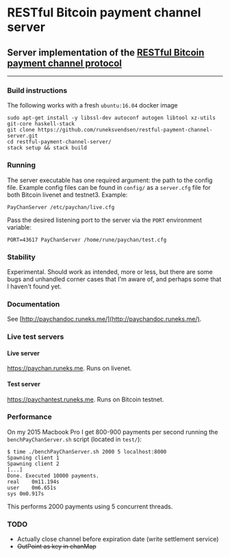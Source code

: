 # RESTful Bitcoin payment channel server
## Server implementation of the [RESTful Bitcoin payment channel protocol](http://paychandoc.runeks.me/)

---

### Build instructions
The following works with a fresh `ubuntu:16.04` docker image

    sudo apt-get install -y libssl-dev autoconf autogen libtool xz-utils git-core haskell-stack
    git clone https://github.com/runeksvendsen/restful-payment-channel-server.git
    cd restful-payment-channel-server/
    stack setup && stack build
    
### Running
The server executable has one required argument: the path to the config file. Example config files can be found in `config/` as a `server.cfg` file for both Bitcoin livenet and testnet3. Example:

    PayChanServer /etc/paychan/live.cfg
    
Pass the desired listening port to the server via the `PORT` environment variable:

    PORT=43617 PayChanServer /home/rune/paychan/test.cfg 

### Stability
Experimental. Should work as intended, more or less, but there are some bugs and unhandled corner cases that I'm aware of, and perhaps some that I haven't found yet.

### Documentation
See [http://paychandoc.runeks.me/](http://paychandoc.runeks.me/).

### Live test servers
#### Live server
https://paychan.runeks.me. Runs on livenet.
#### Test server
https://paychantest.runeks.me. Runs on Bitcoin testnet.

### Performance
On my 2015 Macbook Pro I get 800-900 payments per second running the `benchPayChanServer.sh` script (located in `test/`):

    $ time ./benchPayChanServer.sh 2000 5 localhost:8000
    Spawning client 1
    Spawning client 2
    [...]
    Done. Executed 10000 payments.
    real	0m11.194s
    user	0m6.651s
    sys	0m0.917s

This performs 2000 payments using 5 concurrent threads.

### TODO

* Actually close channel before expiration date (write settlement service)
* ~~OutPoint as key in chanMap~~

